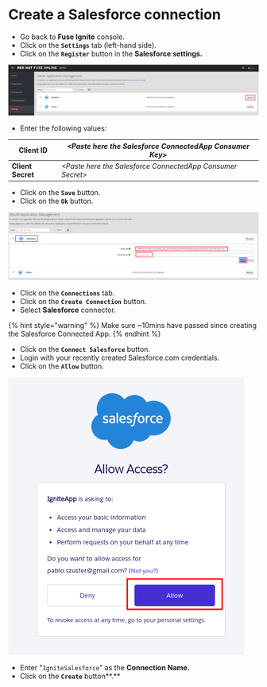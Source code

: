 # Create a Salesforce connection

* Go back to **Fuse Ignite** console.
* Click on the **`Settings`** tab \(left-hand side\).
* Click on the **`Register`** button in the **Salesforce settings.**

![](../.gitbook/assets/image%20%28107%29.png)

* Enter the following values:

| **Client ID** | _&lt;Paste here the Salesforce ConnectedApp Consumer Key&gt;_ |
| --- | --- |
| **Client Secret** | _&lt;Paste here the Salesforce ConnectedApp Consumer Secret&gt;_ |

* Click on the **`Save`** button.
* Click on the **`Ok`** button.

![](../.gitbook/assets/image%20%2838%29.png)

* Click on the **`Connections`** tab.
* Click on the **`Create Connection`** button.
* Select **Salesforce** connector.

{% hint style="warning" %}
Make sure ~10mins have passed since creating the Salesforce Connected App.
{% endhint %}

* Click on the **`Connect Salesforce`** button.
* Login with your recently created Salesforce.com credentials.
* Click on the **`Allow`** button.

![](../.gitbook/assets/image%20%2839%29.png)

* Enter "`IgniteSalesforce`" as the **Connection Name.**
* Click on the **`Create`** button**.**

